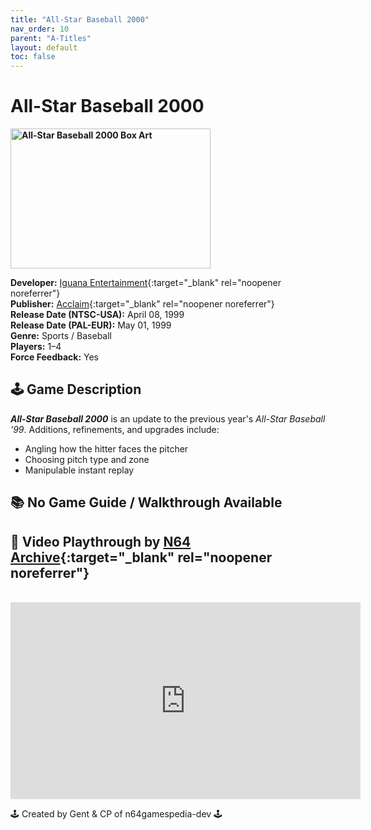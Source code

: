 ```yaml
---
title: "All-Star Baseball 2000"
nav_order: 10
parent: "A-Titles"
layout: default
toc: false
---
```


# All-Star Baseball 2000  
<b>  
<img src="https://gamepedia.cursecdn.com/gamia_gamepedia_en/thumb/0/0f/Front-Cover-All-Star-Baseball-2000-NA-N64.jpg/300px-Front-Cover-All-Star-Baseball-2000-NA-N64.jpg?version=c760f706ab6e7c4a0fd2beaf0abe32ff" alt="All-Star Baseball 2000 Box Art" style="object-fit:cover;width:320px;height:224px"/>  
</b>

**Developer:** [Iguana Entertainment](https://en.wikipedia.org/wiki/Iguana_Entertainment){:target="_blank" rel="noopener noreferrer"}  
**Publisher:** [Acclaim](https://en.wikipedia.org/wiki/Acclaim_Entertainment){:target="_blank" rel="noopener noreferrer"}  
**Release Date (NTSC-USA):** April 08, 1999  
**Release Date (PAL-EUR):** May 01, 1999  
**Genre:** Sports / Baseball  
**Players:** 1–4  
**Force Feedback:** Yes  

## 🕹️ Game Description  
<em><strong>All-Star Baseball 2000</strong></em> is an update to the previous year's <em>All-Star Baseball '99</em>. Additions, refinements, and upgrades include:  
- Angling how the hitter faces the pitcher  
- Choosing pitch type and zone  
- Manipulable instant replay  

## 📚 No Game Guide / Walkthrough Available  

## 🎥 Video Playthrough by [N64 Archive](https://www.youtube.com/channel/UC1fUDTXUTKjpk_j7leAhAyw){:target="_blank" rel="noopener noreferrer"}  
<br />  
<iframe width="560" height="315" src="https://www.youtube.com/embed/sNdTydqEJNQ?si=DqizVjYsUbbX6mIY" title="All-Star Baseball 2000 – Full Playthrough by N64 Archive" frameborder="0" allowfullscreen></iframe>

🕹️ Created by Gent & CP of n64gamespedia-dev 🕹️

<!-- Vault Format: n64gamespedia-dev -->
<!-- Protocol Source: _vault-specs/format-protocol.md -->
